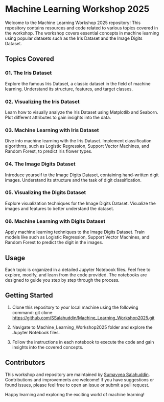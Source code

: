 # Machine Learning Workshop 2025

Welcome to the Machine Learning Workshop 2025 repository! This repository contains resources and code related to various topics covered in the workshop. The workshop covers essential concepts in machine learning using popular datasets such as the Iris Dataset and the Image Digits Dataset.

## Topics Covered

### 01. The Iris Dataset
Explore the famous Iris Dataset, a classic dataset in the field of machine learning. Understand its structure, features, and target classes.

### 02. Visualizing the Iris Dataset
Learn how to visually analyze the Iris Dataset using Matplotlib and Seaborn. Plot different attributes to gain insights into the data.

### 03. Machine Learning with Iris Dataset
Dive into machine learning with the Iris Dataset. Implement classification algorithms, such as Logistic Regression, Support Vector Machines, and Random Forest, to predict Iris flower types.

### 04. The Image Digits Dataset
Introduce yourself to the Image Digits Dataset, containing hand-written digit images. Understand its structure and the task of digit classification.

### 05. Visualizing the Digits Dataset
Explore visualization techniques for the Image Digits Dataset. Visualize the images and features to better understand the dataset.

### 06. Machine Learning with Digits Dataset
Apply machine learning techniques to the Image Digits Dataset. Train models like such as Logistic Regression, Support Vector Machines, and Random Forest to predict the digit in the images.

## Usage

Each topic is organized in a detailed Jupyter Notebook files. Feel free to explore, modify, and learn from the code provided. The notebooks are designed to guide you step by step through the process.

## Getting Started

1. Clone this repository to your local machine using the following command:
git clone https://github.com/SSalahuddin/Machine_Learning_Workshop2025.git

2. Navigate to Machine_Learning_Workshop2025 folder and explore the Jupyter Notebook files.

3. Follow the instructions in each notebook to execute the code and gain insights into the covered concepts.

## Contributors

This workshop and repository are maintained by [Sumayyea Salahuddin](https://https://github.com/SSalahuddin). Contributions and improvements are welcome! If you have suggestions or found issues, please feel free to open an issue or submit a pull request.

Happy learning and exploring the exciting world of machine learning!

